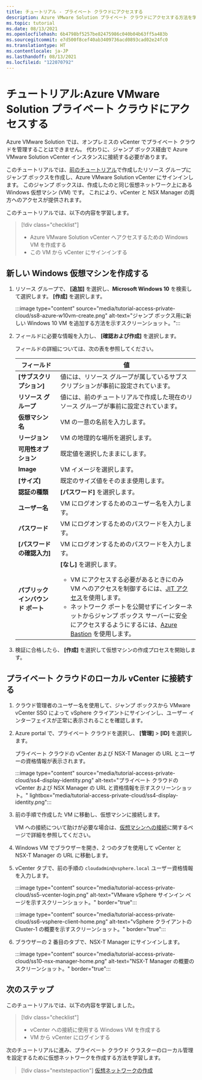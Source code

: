 ```yaml
---
title: チュートリアル - プライベート クラウドにアクセスする
description: Azure VMware Solution プライベート クラウドにアクセスする方法を学習する
ms.topic: tutorial
ms.date: 08/13/2021
ms.openlocfilehash: 6b4798bf5257be82475986c040b04b63ff5a483b
ms.sourcegitcommit: e7d500f8cef40ab3409736acd0893cad02e24fc0
ms.translationtype: HT
ms.contentlocale: ja-JP
ms.lasthandoff: 08/13/2021
ms.locfileid: "122070792"
---
```

# <a name="tutorial-access-an-azure-vmware-solution-private-cloud"></a>チュートリアル:Azure VMware Solution プライベート クラウドにアクセスする

Azure VMware Solution では、オンプレミスの vCenter でプライベート クラウドを管理することはできません。 代わりに、ジャンプ ボックス経由で Azure VMware Solution vCenter インスタンスに接続する必要があります。 

このチュートリアルでは、[前のチュートリアル](tutorial-configure-networking.md)で作成したリソース グループにジャンプ ボックスを作成し、Azure VMware Solution vCenter にサインインします。 このジャンプ ボックスは、作成したのと同じ仮想ネットワーク上にある Windows 仮想マシン (VM) です。  これにより、vCenter と NSX Manager の両方へのアクセスが提供されます。 

このチュートリアルでは、以下の内容を学習します。

> [!div class="checklist"]
> * Azure VMware Solution vCenter へアクセスするための Windows VM を作成する
> * この VM から vCenter にサインインする

## <a name="create-a-new-windows-virtual-machine"></a>新しい Windows 仮想マシンを作成する

1. リソース グループで、 **[追加]** を選択し、**Microsoft Windows 10** を検索して選択します。 **[作成]** を選択します。

   :::image type="content" source="media/tutorial-access-private-cloud/ss8-azure-w10vm-create.png" alt-text="ジャンプ ボックス用に新しい Windows 10 VM を追加する方法を示すスクリーンショット。":::

1. フィールドに必要な情報を入力し、 **[確認および作成]** を選択します。 

   フィールドの詳細については、次の表を参照してください。

   | フィールド | 値 |
   | --- | --- |
   | **[サブスクリプション]** | 値には、リソース グループが属しているサブスクリプションが事前に設定されています。 |
   | **リソース グループ** | 値には、前のチュートリアルで作成した現在のリソース グループが事前に設定されています。  |
   | **仮想マシン名** | VM の一意の名前を入力します。 |
   | **リージョン** | VM の地理的な場所を選択します。 |
   | **可用性オプション** | 既定値を選択したままにします。 |
   | **Image** | VM イメージを選択します。 |
   | **[サイズ]** | 既定のサイズ値をそのまま使用します。 |
   | **認証の種類**  | **[パスワード]** を選択します。 |
   | **ユーザー名** | VM にログオンするためのユーザー名を入力します。 |
   | **パスワード** | VM にログオンするためのパスワードを入力します。 |
   | **[パスワードの確認入力]** | VM にログオンするためのパスワードを入力します。 |
   | **パブリック インバウンド ポート** | **[なし]** を選択します。 <ul><li>VM にアクセスする必要があるときにのみ VM へのアクセスを制御するには、[JIT アクセス](../security-center/security-center-just-in-time.md#jit-configure)を使用します。</li><li>ネットワーク ポートを公開せずにインターネットからジャンプ ボックス サーバーに安全にアクセスするようにするには、[Azure Bastion](../bastion/tutorial-create-host-portal.md) を使用します。</li></ul>  |


1. 検証に合格したら、 **[作成]** を選択して仮想マシンの作成プロセスを開始します。

## <a name="connect-to-the-local-vcenter-of-your-private-cloud"></a>プライベート クラウドのローカル vCenter に接続する

1. クラウド管理者のユーザー名を使用して、ジャンプ ボックスから VMware vCenter SSO によって vSphere クライアントにサインインし、ユーザー インターフェイスが正常に表示されることを確認します。

1. Azure portal で、プライベート クラウドを選択し、 **[管理]**  >  **[ID]** を選択します。 

   プライベート クラウドの vCenter および NSX-T Manager の URL とユーザーの資格情報が表示されます。

   :::image type="content" source="media/tutorial-access-private-cloud/ss4-display-identity.png" alt-text="プライベート クラウドの vCenter および NSX Manager の URL と資格情報を示すスクリーンショット。" lightbox="media/tutorial-access-private-cloud/ss4-display-identity.png":::

1. 前の手順で作成した VM に移動し、仮想マシンに接続します。 

   VM への接続について助けが必要な場合は、[仮想マシンへの接続](../virtual-machines/windows/connect-logon.md#connect-to-the-virtual-machine)に関するページで詳細を参照してください。

1. Windows VM でブラウザーを開き、2 つのタブを使用して vCenter と NSX-T Manager の URL に移動します。 

1. vCenter タブで、前の手順の `cloudadmin@vsphere.local` ユーザー資格情報を入力します。

   :::image type="content" source="media/tutorial-access-private-cloud/ss5-vcenter-login.png" alt-text="VMware vSphere サインイン ページを示すスクリーンショット。" border="true":::

   :::image type="content" source="media/tutorial-access-private-cloud/ss6-vsphere-client-home.png" alt-text="vSphere クライアントの Cluster-1 の概要を示すスクリーンショット。" border="true":::

1. ブラウザーの 2 番目のタブで、NSX-T Manager にサインインします。

   :::image type="content" source="media/tutorial-access-private-cloud/ss10-nsx-manager-home.png" alt-text="NSX-T Manager の概要のスクリーンショット。" border="true":::



## <a name="next-steps"></a>次のステップ

このチュートリアルでは、以下の内容を学習しました。

> [!div class="checklist"]
> * vCenter への接続に使用する Windows VM を作成する
> * VM から vCenter にログインする

次のチュートリアルに進み、プライベート クラウド クラスターのローカル管理を設定するために仮想ネットワークを作成する方法を学習します。

> [!div class="nextstepaction"]
> [仮想ネットワークの作成](tutorial-configure-networking.md)

